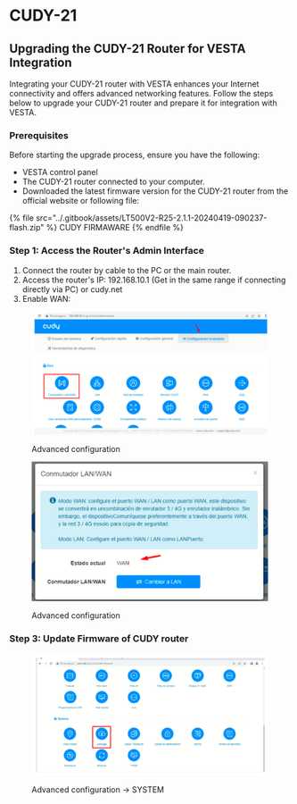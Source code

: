# CUDY-21

## Upgrading the CUDY-21 Router for VESTA Integration

Integrating your CUDY-21 router with VESTA enhances your Internet connectivity and offers advanced networking features. Follow the steps below to upgrade your CUDY-21 router and prepare it for integration with VESTA.

### Prerequisites

Before starting the upgrade process, ensure you have the following:

* VESTA control panel
* The CUDY-21 router connected to your computer.
* Downloaded the latest firmware version for the CUDY-21 router from the official website or following file:&#x20;

{% file src="../.gitbook/assets/LT500V2-R25-2.1.1-20240419-090237-flash.zip" %}
CUDY FIRMAWARE&#x20;
{% endfile %}



### Step 1: Access the Router's Admin Interface

1. Connect the router by cable to the PC or the main router.
2. Access the router's IP: 192.168.10.1 (Get in the same range if connecting directly via PC) or cudy.net
3. Enable WAN:

<figure><img src="../.gitbook/assets/image (9) (1) (1) (1) (1) (1) (1) (1) (1).png" alt=""><figcaption><p>Advanced configuration</p></figcaption></figure>

<figure><img src="../.gitbook/assets/image (13) (1) (1) (1) (1) (1) (1).png" alt=""><figcaption><p>Advanced configuration</p></figcaption></figure>

### Step 3: Update Firmware of CUDY router

<figure><img src="../.gitbook/assets/image (14) (1) (1) (1) (1).png" alt=""><figcaption><p>Advanced configuration -> SYSTEM</p></figcaption></figure>

